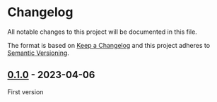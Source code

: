 # Changelog

All notable changes to this project will be documented in this file.

The format is based on [Keep a Changelog](http://keepachangelog.com/) and this
project adheres to [Semantic Versioning](http://semver.org/).

## [0.1.0] - 2023-04-06

First version

[0.1.0]: https://github.com/oscarotero/graffiti/releases/tag/v0.1.0
